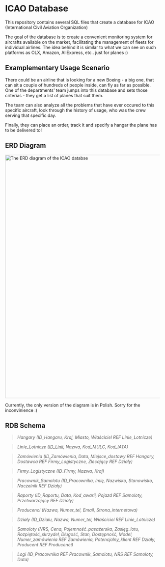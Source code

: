 # ICAO Database

This repository contains several SQL files that create a database for ICAO (International Civil Aviation Organization) 

The goal of the database is to create a convenient monitoring system for aircrafts available on the market, facilitating the management of fleets for individual airlines. The idea behind it is similar to what we can see on such platforms as OLX, Amazon, AliExpress, etc.. just for planes :)

## Examplementary Usage Scenario

There could be an airline that is looking for a new Boeing - a big one, that can sit a couple of hundreds of people inside, can fly as far as possible. One of the departments' team jumps into this database and sets those criterias - they get a list of planes that suit them.

The team can also analyze all the problems that have ever occured to this specific aircraft, look through the history of usage, who was the crew serving that specific day.

Finally, they can place an order, track it and specify a hangar the plane has to be delivered to!


## ERD Diagram

<img width="793" alt="The ERD diagram of the ICAO databse" src="https://github.com/taryesz/MOLC_database/assets/106448156/235f6030-cd08-41f4-83f1-ad95ddf078f0">

Currently, the only version of the diagram is in Polish. Sorry for the inconvinience :)

## RDB Schema

> _Hangary (ID_Hangaru, Kraj, Miasto, Właściciel REF Linie_Lotnicze)_

> _Linie_Lotnicze (<ins>ID_Linii</ins>, Nazwa, Kod_MULC, Kod_IATA)_

> _Zamówienia (ID_Zamówienia, Data, Miejsce_dostawy REF Hangary, Dostawca REF Firmy_Logistyczne, Zlecający REF Działy)_

> _Firmy_Logistyczne (ID_Firmy, Nazwa, Kraj)_

> _Pracownik_Samolotu (ID_Pracownika, Imię, Nazwisko, Stanowisko, Naczelnik REF Działy)_

> _Raporty (ID_Raportu, Data, Kod_awarii, Pojazd REF Samoloty, Przetwarzający REF Działy)_

> _Producenci (Nazwa, Numer_tel, Email, Strona_internetowa)_

> _Działy (ID_Działu, Nazwa, Numer_tel, Właściciel REF Linie_Lotnicze)_

> _Samoloty (NRS, Cena, Pojemność_pasażerska, Zasięg_lotu, Rozpiętość_skrzydeł, Długość, Stan, Dostępność, Model, Numer_zamówienia REF Zamówienia, Potencjalny_klient REF Działy, Producent REF Producenci)_

> _Logi (ID_Pracownika REF Pracownik_Samolotu, NRS REF Samoloty, Data)_


